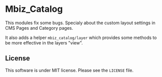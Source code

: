 # Mbiz_Catalog

This modules fix some bugs. Specialy about the custom layout settings in CMS Pages
and Category pages.

It also adds a helper `mbiz_catalog/layer` which provides some methods to be more effective
in the layers "view".

## License

This software is under MIT license. Please see the `LICENSE` file.
